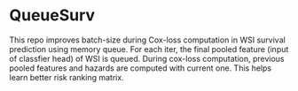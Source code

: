 # QueueSurv
This repo improves batch-size during Cox-loss computation in WSI survival prediction using memory queue.
For each iter, the final pooled feature (input of classfier head) of WSI is queued. During cox-loss computation, previous pooled features and hazards are computed with current one. 
This helps learn better risk ranking matrix.
